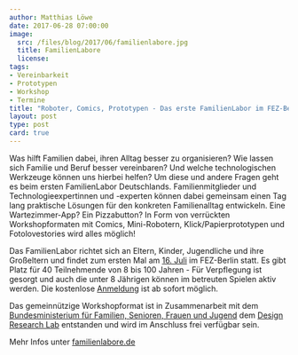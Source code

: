 ```yaml
---
author: Matthias Löwe
date: 2017-06-28 07:00:00
image:
  src: /files/blog/2017/06/familienlabore.jpg
  title: FamilienLabore
  license: 
tags: 
- Vereinbarkeit
- Prototypen
- Workshop
- Termine
title: "Roboter, Comics, Prototypen - Das erste FamilienLabor im FEZ-Berlin startet am 16. Juli"
layout: post
type: post
card: true
---
```


Was hilft Familien dabei, ihren Alltag besser zu organisieren? Wie lassen sich Familie und Beruf besser vereinbaren? Und welche technologischen Werkzeuge können uns hierbei helfen? Um diese und andere Fragen geht es beim ersten FamilienLabor Deutschlands. Familienmitglieder und Technologieexpertinnen und
-experten können dabei gemeinsam einen Tag lang praktische Lösungen für den konkreten Familienalltag entwickeln. Eine Wartezimmer-App? Ein Pizzabutton? In Form von verrückten Workshopformaten mit Comics, Mini-Robotern, Klick/Papierprototypen und Fotolovestories wird alles möglich! 

Das FamilienLabor richtet sich an Eltern, Kinder, Jugendliche und ihre Großeltern und findet zum ersten Mal am [16. Juli](https://familienlabore.de/event_detail.html) im FEZ-Berlin statt. Es gibt Platz für 40 Teilnehmende von 8 bis 100 Jahren - Für Verpflegung ist gesorgt und auch die unter 8 Jährigen können im betreuten Spielen aktiv werden. 
Die kostenlose [Anmeldung](https://goo.gl/forms/I2D009Hflpnpj2zu1) ist ab sofort möglich. 

Das gemeinnützige Workshopformat ist in Zusammenarbeit mit dem [Bundesministerium für Familien, Senioren, Frauen und Jugend](https://www.bmfsfj.de/) dem [Design Research Lab](http://www.design-research-lab.org/) entstanden und wird im Anschluss frei verfügbar sein.

Mehr Infos unter [familienlabore.de](https://www.familienlabore.de)